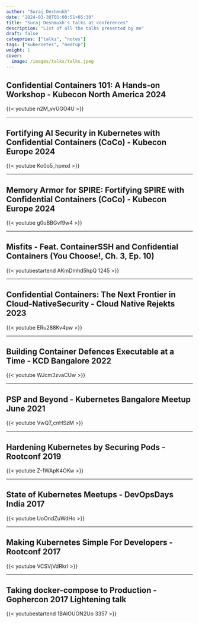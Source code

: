 ```yaml
---
author: "Suraj Deshmukh"
date: "2024-03-30T01:00:51+05:30"
title: "Suraj Deshmukh's talks at conferences"
description: "List of all the talks presented by me"
draft: false
categories: ["talks", "notes"]
tags: ["kubernetes", "meetup"]
weight: 1
cover:
  image: /images/talks/talks.jpeg
---
```


## Confidential Containers 101: A Hands-on Workshop - Kubecon North America 2024

{{< youtube n2M_vvUGO4U >}}

---

## Fortifying AI Security in Kubernetes with Confidential Containers (CoCo) - Kubecon Europe 2024

{{< youtube Ko0o5_hpmxI >}}

---

## Memory Armor for SPIRE: Fortifying SPIRE with Confidential Containers (CoCo) - Kubecon Europe 2024

{{< youtube g0uBBGvf9w4 >}}

---

## Misfits - Feat. ContainerSSH and Confidential Containers (You Choose!, Ch. 3, Ep. 10)

{{< youtubestartend AKmDmhd5hpQ 1245 >}}

---

## Confidential Containers: The Next Frontier in Cloud-NativeSecurity - Cloud Native Rejekts 2023

{{< youtube ERu288Kv4pw >}}

---

## Building Container Defences Executable at a Time - KCD Bangalore 2022

{{< youtube WJcm3zvaCUw >}}

---

## PSP and Beyond - Kubernetes Bangalore Meetup June 2021

{{< youtube VwQ7_cnHSzM >}}

---

## Hardening Kubernetes by Securing Pods - Rootconf 2019

{{< youtube Z-1WApK4OKw >}}

---

## State of Kubernetes Meetups - DevOpsDays India 2017

{{< youtube UoOndZuWdHo >}}

---

## Making Kubernetes Simple For Developers - Rootconf 2017

{{< youtube VCSVjVdRkrI >}}

---

## Taking docker-compose to Production - Gophercon 2017 Lightening talk

{{< youtubestartend 1BAIOUON2Uo 3357 >}}
